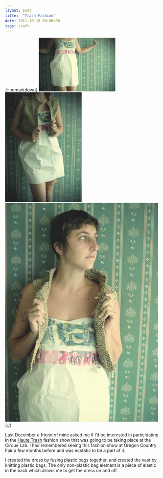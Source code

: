 ```yaml
---
layout: post
title:  "Trash Fashion"
date: 2011-10-18 09:00:00
tags: craft
---
```

{::nomarkdown}
<img src="/uploads/2011/10/trash01.jpg">
<img src="/uploads/2011/10/trash02.jpg">
<img src="/uploads/2011/10/trash03.jpg">
{:/}

Last December a friend of mine asked me if I’d be interested in participating in the [Haute Trash](http://www.hautetrash.org/) fashion show that was going to be taking place at the Cirque Lab. I had remembered seeing this fashion show at Oregon Country Fair a few months before and was ecstatic to be a part of it.

I created the dress by fusing plastic bags together, and created the vest by knitting plastic bags. The only non-plastic bag element is a piece of elastic in the back which allows me to get the dress on and off.
